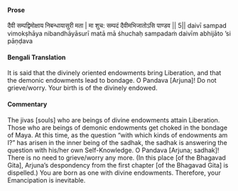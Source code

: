 #### Prose 

दैवी सम्पद्विमोक्षाय निबन्धायासुरी मता |
मा शुच: सम्पदं दैवीमभिजातोऽसि पाण्डव || 5||
daivī sampad vimokṣhāya nibandhāyāsurī matā
mā śhuchaḥ sampadaṁ daivīm abhijāto ’si pāṇḍava

 #### Bengali Translation 

It is said that the divinely oriented endowments bring Liberation, and that the demonic endowments lead to bondage. O Pandava [Arjuna]! Do not grieve/worry. Your birth is of the divinely endowed.

 #### Commentary 

The jivas [souls] who are beings of divine endowments attain Liberation. Those who are beings of demonic endowments get choked in the bondage of Maya. At this time, as the question “with which kinds of endowments am I?” has arisen in the inner being of the sadhak, the sadhak is answering the question with his/her own Self-Knowledge. O Pandava [Arjuna; sadhak]! There is no need to grieve/worry any more. (In this place [of the Bhagavad Gita], Arjuna’s despondency from the first chapter [of the Bhagavad Gita] is dispelled.) You are born as one with divine endowments. Therefore, your Emancipation is inevitable. 
